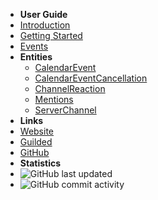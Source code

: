 - **User Guide**
- [Introduction](./)
- [Getting Started](./getting-started)
- [Events](./events)
- **Entities**
  - [CalendarEvent](./CalendarEvent)
  - [CalendarEventCancellation](./CalendarEventCancellation)
  - [ChannelReaction](./ChannelReaction)
  - [Mentions](./Mentions)
  - [ServerChannel](./ServerChannel)
- **Links**
- [Website](https://jgapi.dev)
- [Guilded](https://guilded.gg/JGAPI)
- [GitHub](https://github.com/JGAPI)
- **Statistics**
- ![GitHub last updated](https://img.shields.io/github/last-commit/JGAPI/JG_API-Docs?label=last%20updated)
- ![GitHub commit activity](https://img.shields.io/github/commit-activity/m/JGAPI/JG_API-Docs)
